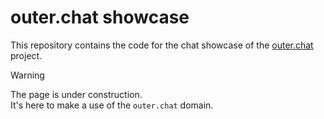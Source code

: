 # outer.chat showcase

This repository contains the code for the chat showcase of the [outer.chat](https://github.com/outer-char) project.

> [!WARNING]
> The page is under construction.  
> It's here to make a use of the `outer.chat` domain.
